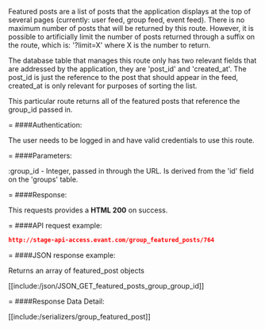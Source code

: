 <!-- --- title: GET /featured_posts/group/:group_id -->

Featured posts are a list of posts that the application displays at the top of several pages (currently: user feed, group feed, event feed). There is no maximum number of posts that will be returned by this route. However, it is possible to artificially limit the number of posts returned through a suffix on the route, which is: '?limit=X' where X is the number to return.

The database table that manages this route only has two relevant fields that are addressed by the application, they are 'post_id' and 'created_at'. The post_id is just the reference to the post that should appear in the feed, created_at is only relevant for purposes of sorting the list.

This particular route returns all of the featured posts that reference the group_id passed in.

=
####Authentication:

The user needs to be logged in and have valid credentials to use this route.

=
####Parameters:

:group_id - Integer, passed in through the URL. Is derived from the 'id' field on the 'groups' table.

=
####Response:

This requests provides a <strong>HTML 200</strong> on success.

=
####API request example:
```json
http://stage-api-access.evant.com/group_featured_posts/764
```

=
####JSON response example:

Returns an array of featured_post objects

[[include:/json/JSON_GET_featured_posts_group_group_id]]

=
####Response Data Detail:

[[include:/serializers/group_featured_post]]